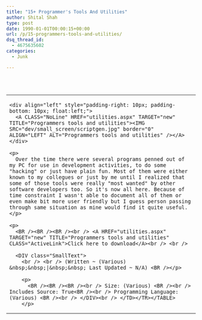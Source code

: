 ```yaml
---
title: "15+ Programmer's Tools And Utilities"
author: Shital Shah
type: post
date: 1990-01-01T00:00:15+00:00
url: /p/15-programmers-tools-and-utilities/
dsq_thread_id:
  - 4675635602
categories:
  - Junk

---
```

<TABLE WIDTH="93%" ALIGN="CENTER" VALIGN="MIDDLE">
  <br /> 
  
  <TR VALIGN="middle">
    <br /> <TD HEIGHT="0%" VALIGN="middle" BGCOLOR1="#CEFFCE"></p> 
    
    <div align="left" style="padding-right: 10px; padding-bottom: 10px; float:left;">
      <A CLASS="NoLine" HREF="utilities.aspx" TARGET="new" TITLE="Programmers tools and utilities"><IMG SRC="dev/small_screen/scriptgen.jpg" border="0" ALIGN="LEFT" ALT="Programmers tools and utilities" /></A>
    </div>
    
    <p>
      Over the time there were several programs penned out of my PC for use in development activities, to do some "hacking" or just have plain fun. Most of them were either known to my collegues or just by me until I realized that some of those tools were really "most wanted" by other software developers too. So it's now all here. Because of time constraint I wasn't able to document all of them or even make bit more user friendly but I guess person passing through same situation as mine would find it quite useful.
    </p>
    
    <p>
      <BR /><BR /><BR /><br /> <A HREF="utilities.aspx" TARGET="new" TITLE="Programmers tools and utilities" CLASS="ActiveLink">Click here to download</A><br /> <br /> 
      
      <DIV class="SmallText">
        <br /> <br /> (Written ~ (Various) &nbsp;&nbsp;|&nbsp;&nbsp; Last Updated ~ N/A) <BR /></p> 
        
        <p>
          <BR /><BR /><BR /><br /> Size: (Various) <BR /><br /> Includes Source: True<BR /><br /> Programming Language: (Various) <BR /><br /> </DIV><br /> </TD></TR></TABLE>
        </p>